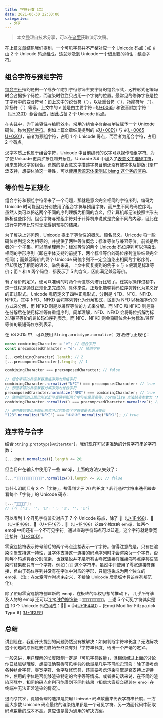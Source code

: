```yaml
---
title: 字符计数（二）
date: 2021-06-30 22:00:00
categories:
  - 分享
---
```


> 本文整理自技术分享，可以在[这里](/presentations/counting-characters)获取演示文稿。

在[上篇文章](/counting-characters-1/)结尾我们提到，一个可见字符并不严格对应一个 Unicode 码点：如 `é` 由 2 个 Unicode 码点组成。这就涉及到 Unicode 一个很重要的特性：组合字符。

<!--more-->

## 组合字符与预组字符

[组合字符](https://zh.wikipedia.org/wiki/%E7%B5%84%E5%90%88%E5%AD%97%E7%AC%A6)指的是由一个或多个附加字符修饰主要字符的组合形式，这种形式在编码时会占据多个码位，而渲染时往往只占用一个字符的位置。最常见的修饰字符是拉丁字母中的变音符号：如上文中的锐音符（´），以及重音符（ˋ）、扬抑符号（ˆ）、抑扬符（ˇ）等等。上文中的 `é` 就是由主要字符 `e`([U+0065](https://unicode-table.com/cn/0065/)) 和锐音附加字符 `́`（[U+0301](https://unicode-table.com/cn/0301/)）组合而成，因此占据 2 个 Unicode 码点。

在实践中，为了兼容性与编码效率，常用的组合字符会被单独赋予一个 Unicode 码位，称为[预组字符](https://zh.wikipedia.org/wiki/%E9%A2%84%E7%BB%84%E5%AD%97%E7%AC%A6)。例如上篇文章结尾提到的 `é`([U+00E9](https://unicode-table.com/cn/00E9/)) 与 `é`([U+0065](https://unicode-table.com/cn/0065/) [U+0301](https://unicode-table.com/cn/0301/))，前者为预组字符，占用 1 个 Unicode 码点，而后者为组合字符，占用 2 个码点。

汉字本质上也属于组合字符，Unicode 中目前编码的汉字可以视作预组字符。为了使 Unicode 更具扩展性和开放性，Unicode 3.0 中加入了[表意文字描述字符](https://zh.wikipedia.org/wiki/%E8%A1%A8%E6%84%8F%E6%96%87%E5%AD%97%E6%8F%8F%E8%BF%B0%E5%AD%97%E7%AC%A6)，用来支持汉字的组合。遗憾的是表意文字描述字符目前还没有被字体及排版引擎广泛支持，想要体验这一特性，可以[使用思源宋体来测试 biang 这个字的渲染](https://www.thetype.com/2017/04/11961/#:~:text=%E9%82%A3%E4%B8%AA%20bi%C3%A1ng%20%E5%88%B0%E5%BA%95%E6%98%AF%E4%BB%80%E4%B9%88%EF%BC%9F%E4%B8%BA%E4%BB%80%E4%B9%88%E5%AD%97%E7%AC%A6%E4%B8%B2%E9%87%8C%E6%9C%89%E5%A5%BD%E5%A4%9A%E8%99%9A%E7%BA%BF%E6%A1%86%E6%A1%86%EF%BC%9F)。

## 等价性与正规化

组合字符和预组字符带来了一个问题，那就是意义完全相同的字符序列，编码为 Unicode 时可能因为分别使用了组合字符与预组字符，而产生不同的码位序列。虽然人类可以把这两个不同的序列理解为相同的含义，但计算机却无法按照字形去解析这些序列，组合字符与预组字符对于计算机来说就是完全不同的内容，因此在进行字符串比较时无法得到预期的结果。

为了解决上述问题，Unicode 提出了[等价性](https://zh.wikipedia.org/wiki/Unicode%E7%AD%89%E5%83%B9%E6%80%A7)的概念。顾名思义，Unicode 将一些码位序列定义为相等的，并提供了两种等价概念：标准等价与兼容等价。前者是后者的一个子集。可以简单理解为：标准等价的两个 Unicode 码位序列可以渲染出相同的字形序列（即在字体支持的前提下，两个标准等价的码位序列渲染结果完全相同）；而兼容等价的两个 Unicode 码位序列不一定会渲染出相同的字形序列，但却表达了相同的语义。举例来说，上文中反复提到的例子 `é` 与 `é` 便满足标准等价；而 `⁵` 和 `5` 两个码位，都表示了 5 的含义，因此满足兼容等价。

有了等价的定义，便可以准确的对两个码位序列进行比较了。在实际操作过程中，这一过程是通过正规化来完成的。具体来说，正规化能够将码位序列转化为定义好的正规形式。Unicode 规范定义了四种正规形式，分别是 NFD、NFC、NFKD、NFKC。其中 NFD、NFKD 会将序列转化为分解形式，区别为 NFD 以标准等价的方式来分解，而 NFKD 则是以兼容等价的方式来分解。而 NFC 和 NFKC 则是将在分解后在使用标准等价重组序列。简单理解，NFD、NFKD 会将码位拆解为标准/兼容等价的最长码位序列表示，而 NFC、NFKC 则会将码位合并为标准/兼容等价的最短码位序列表示。

在 ES 2015 中，可以使用 `String.prototype.normalize()` 方法进行正规化：

```js
const combiningCharacter = "é"; // 组合字符
const precomposedCharacter = "é"; // 预组字符

[...combiningCharacter].length; // 2
[...precomposedCharacter].length; // 1

combiningCharacter === precomposedCharacter; // false

// 组合字符的标准兼容重组序列为预组字符
combiningCharacter.normalize("NFC") === precomposedCharacter; // true
// 预组字符的标准兼容分解序列为组合字符
precomposedCharacter.normalize("NFD") === combiningCharacter; // true
// 使用相同的正规化形式即可准确判断两个字符串是否相等，normalize 方法缺省参数为 'NFC'
combiningCharacter.normalize() === precomposedCharacter.normalize(); // true

// 使用兼容等价正规化形式可以判断两个字符串是否语义等价
"123".normalize("NFKC") === "①②③".normalize("NFKC"); // true
```

## 连字符与合字

结合 `String.prototype[@@iterator]`，我们现在可以更准确的计算字符串的字符数：

```js
[...input.normalize()].length <= 20;
```

但当用户在输入中使用了一些 emoji，上面的方法又失效了：

```js
[..."👨‍👩‍👧‍👦👨‍👩‍👧‍👦👨‍👩‍👧‍👦".normalize()].length <= 20; // false
```

为什么明明只有 3 个「字符」，却得到大于 20 的长度？我们通过字符串迭代器查看每个「字符」的 Unicode 码点:

```js
[..."👨‍👩‍👧‍👦"];
// (7) ['👨', '‍', '👩', '‍', '👧', '‍', '👦']
```

可以看到 1 个可见字符其实对应了 7 个 Unicode 码点，除了 👨（[U+1F468](https://unicode-table.com/cn/1F468/)）、👩（[U+1F469](https://unicode-table.com/cn/1F469/)）、👧（[U+1F467](https://unicode-table.com/cn/1F467/)）、👦（[U+1F466](https://unicode-table.com/cn/1F466/)）这四个独立的 emoji，每两个 emoji 中间还有一个不可见字符，通过查询字符码点可以知道，这个字符就是零宽连接符（[U+200D](https://unicode-table.com/cn/200D/)）。

零宽连接符表示符号前后的两个码点连接表示一个字符。值得注意的是，只有在渲染引擎支持这一特性，且字体支持这一连接的码点序列时才会渲染为一个字符，否则每个码点将会分别渲染。也就是说并不是所有由零宽连接符连接的码点序列在渲染时结果都只有一个字符。例如：`👦‍👧` 这个字符串，虽然中间使用了零宽连接符连接，但由于码位序列并没有在字体中对应的字形，只能渲染成为两个独立的 emoji。（注：在文章写作时尚未定义，不排除 Unicode 后续版本将该序列规范化）。

除了使用零宽连接符创建新的 emoji，在极致的平权思想的推动下， 几乎所有涉及人物的 emoji 还可以连接[肤色修饰符](https://unicode-table.com/cn/emoji/component/skin-tone/)：`👍🏻👍🏼👍🏽👍🏾👍🏿`。上述 5 个可见字符其实是由 10 个 Unicode 码位组成：👍🏿 = 👍([U+1F44D](https://unicode-table.com/cn/1F44D/)) + [Emoji Modifier Fitzpatrick Type-6] ([U+1F3FF](https://unicode-table.com/cn/1F3FF/))

## 总结

讲到现在，我们开头提到的问题仍然没有被解决：如何判断字符串长度？无法解决这个问题的原因是我们自始至终没有对「字符串长度」给出一个严谨的定义。

一般来讲，用户理解的长度限制一定是「可见字符数量」，但相信经过上面的讨论你已经能够理解，想要准确获得可见字符的数量是几乎不可能实现的：除了要考虑各种组合字符、零宽字符、合字及修饰符，还需要考虑渲染引擎是否支持上述特性，使用的字体是否能够渲染特定的合字等等情况。或者换句话来说，在不同的渲染环境中，相同的码点序列可能得到不同的结果（相信大家都会碰到在 emoji 在终端中无法正常渲染的情况）。

退而求其次，更加合理的选择是使用 Unicode 码点数量来代表字符串长度。一方面大多数 Unicode 码点最终的渲染结果都是一个可见字符，另一方面代码中获取码点数量的成本不高。这应该是最为通用的解决方案。
